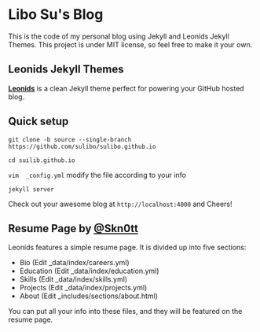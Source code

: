 # Libo Su's Blog  

This is the code of my personal blog using Jekyll and Leonids Jekyll Themes. This project is under MIT license, so feel free to make it your own.

## Leonids Jekyll Themes

**[Leonids](http://renyuanz.github.io/leonids)** is a clean Jekyll theme perfect for powering your GitHub hosted blog.

## Quick setup

`git clone -b source --single-branch https://github.com/sulibo/sulibo.github.io`

`cd suilib.github.io`

`vim  _config.yml` modify the file  according to your info 

`jekyll server`

Check out your awesome blog at `http://localhost:4000` and Cheers!

## Resume Page by [@Skn0tt](https://github.com/Skn0tt)
Leonids features a simple resume page. It is divided up into five sections: 

* Bio (Edit \_data/index/careers.yml)
* Education (Edit \_data/index/education.yml)
* Skills (Edit \_data/index/skills.yml)
* Projects (Edit \_data/index/projects.yml)
* About (Edit \_includes/sections/about.html)

You can put all your info into these files, and they will be featured on the resume page.

